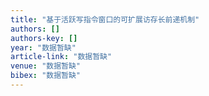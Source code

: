 ```yaml
---
title: "基于活跃写指令窗口的可扩展访存长前递机制"
authors: []
authors-key: []
year: "数据暂缺"
article-link: "数据暂缺"
venue: "数据暂缺"
bibex: "数据暂缺"
---
```


